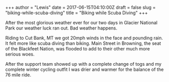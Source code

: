 +++
author = "Lewis"
date = 2017-06-15T04:10:00Z
draft = false
slug = "biking-while-scuba-diving"
title = "Biking while Scuba Diving"
+++


After the most glorious weather ever for our two days in Glacier National Park our weather luck ran out. Bad weather happens.

Riding to Cut Bank, MT we got 20mph winds in the face and pounding rain. It felt more like scuba diving than biking. Main Street in Browning, the seat of the Blackfeet Nation, was flooded to add to their other much more serious woes.

After the support team showed up with a complete change of togs and my complete winter cycling outfit I was drier and warmer for the balance of the 76 mile ride.

